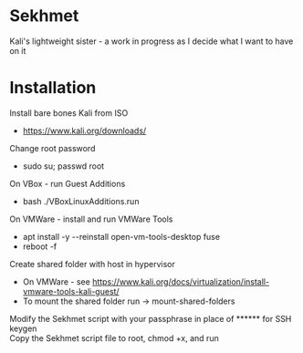 # Sekhmet
Kali's lightweight sister - a work in progress as I decide what I want to have on it

# Installation
Install bare bones Kali from ISO  
- https://www.kali.org/downloads/  

Change root password  
- sudo su; passwd root  
  
On VBox - run Guest Additions  
- bash ./VBoxLinuxAdditions.run  
  
On VMWare - install and run VMWare Tools  
- apt install -y --reinstall open-vm-tools-desktop fuse  
- reboot -f  
  
Create shared folder with host in hypervisor  
- On VMWare - see https://www.kali.org/docs/virtualization/install-vmware-tools-kali-guest/  
- To mount the shared folder run -> mount-shared-folders  
  
Modify the Sekhmet script with your passphrase in place of ****** for SSH keygen  
Copy the Sekhmet script file to root, chmod +x, and run  
